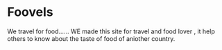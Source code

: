 # Foovels
We travel for food......
WE made this site for travel and food lover , it help others to know about the taste of food of aniother country.
